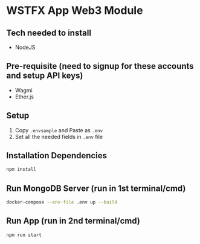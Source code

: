 # WSTFX App Web3 Module

## Tech needed to install
* NodeJS

## Pre-requisite (need to signup for these accounts and setup API keys)
* Wagmi
* Ether.js


## Setup
1. Copy `.envsample` and Paste as `.env` 
2. Set all the needed fields in `.env` file


## Installation Dependencies

```sh
npm install
```

## Run MongoDB Server (run in 1st terminal/cmd)
```sh
docker-compose --env-file .env up --build
```

## Run App (run in 2nd terminal/cmd)
```sh
npm run start
```
